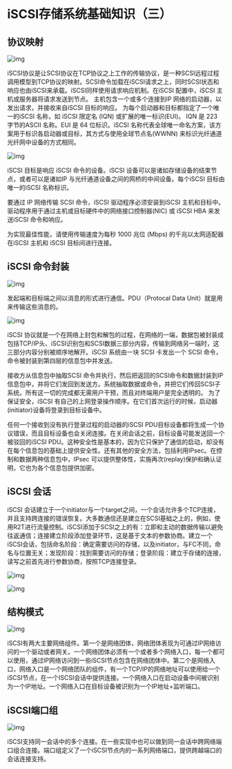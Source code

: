 # iSCSI存储系统基础知识（三）

## 协议映射

![img](pics/2.6.3.1.jpeg)

iSCSI协议是让SCSI协议在TCP协议之上工作的传输协议，是一种SCSI远程过程调用模型到TCP协议的映射。SCSI命令加载在iSCSI请求之上，同时SCSI状态和响应也由iSCSI来承载。iSCSI同样使用请求响应机制。在iSCSI 配置中，iSCSI 主机或服务器将请求发送到节点。 主机包含一个或多个连接到IP 网络的启动器，以发出请求，并接收来自iSCSI 目标的响应。 为每个启动器和目标都指定了一个唯一的iSCSI 名称，如 iSCSI 限定名 (IQN) 或扩展的唯一标识(EUI)。 IQN 是 223 字节的ASCII 名称。EUI 是 64 位标识。iSCSI 名称代表全球唯一命名方案，该方案用于标识各启动器或目标，其方式与使用全球节点名(WWNN) 来标识光纤通道光纤网中设备的方式相同。

![img](pics/2.6.3.2.jpeg)

iSCSI 目标是响应 iSCSI 命令的设备。iSCSI 设备可以是诸如存储设备的结束节点，或者可以是诸如IP 与光纤通道设备之间的网桥的中间设备。每个iSCSI 目标由唯一的iSCSI 名称标识。

要通过 IP 网络传输 SCSI 命令，iSCSI 驱动程序必须安装到iSCSI 主机和目标中。驱动程序用于通过主机或目标硬件中的网络接口控制器(NIC) 或 iSCSI HBA 来发送iSCSI 命令和响应。

为实现最佳性能，请使用传输速度为每秒 1000 兆位 (Mbps) 的千兆以太网适配器在iSCSI 主机和 iSCSI 目标间进行连接。

## iSCSI 命令封装

![img](pics/2.6.3.3.jpeg)

发起端和目标端之间以消息的形式进行通信。PDU（Protocal Data Unit）就是用来传输这些消息的。

![img](pics/2.6.3.4.jpeg)

iSCSI 协议就是一个在网络上封包和解包的过程，在网络的一端，数据包被封装成包括TCP/IP头、iSCSI识别包和SCSI数据三部分内容，传输到网络另一端时，这三部分内容分别被顺序地解开。iSCSI 系统由一块 SCSI 卡发出一个 SCSI 命令，命令被封装到第四层的信息包中并发送。

接收方从信息包中抽取SCSI 命令并执行，然后把返回的SCSI命令和数据封装到IP信息包中，并将它们发回到发送方。系统抽取数据或命令，并把它们传回SCSI子系统。所有这一切的完成都无需用户干预，而且对终端用户是完全透明的。 为了保证安全，iSCSI 有自己的上网登录操作顺序。在它们首次运行的时候，启动器(initiator)设备将登录到目标设备中。

任何一个接收到没有执行登录过程的启动器的iSCSI PDU目标设备都将生成一个协议错误，而且目标设备也会关闭连接。在关闭会话之前，目标设备可能发送回一个被驳回的iSCSI PDU。这种安全性是基本的，因为它只保护了通信的启动，却没有在每个信息包的基础上提供安全性。还有其他的安全方法，包括利用IPsec。在控制和数据两种信息包中，IPsec 可以提供整体性，实施再次(replay)保护和确认证明，它也为各个信息包提供加密。

## iSCSI 会话

iSCSI 会话建立于一个initiator与一个target之间，一个会话允许多个TCP连接，并且支持跨连接的错误恢复。大多数通信还是建立在SCSI基础之上的，例如，使用R2T进行流量控制。iSCSI添加于SCSI之上的有：立即和主动的数据传输以避免往返通信；连接建立阶段添加登录环节，这是基于文本的参数协商。建立一个iSCSI会话，包括命名阶段：确定需要访问的存储，以及initiator，与FC不同，命名与位置无关；发现阶段：找到需要访问的存储；登录阶段：建立于存储的连接，读写之前首先进行参数协商，按照TCP连接登录。

![img](pics/2.6.3.5.jpeg)

![img](pics/2.6.3.6.jpeg)

## 结构模式

![img](pics/2.6.3.7.jpeg)

iSCSI有两大主要网络组件。第一个是网络团体，网络团体表现为可通过IP网络访问的一个驱动或者网关。一个网络团体必须有一个或者多个网络入口，每一个都可以使用，通过IP网络访问到一些iSCSI节点包含在网络团体中。第二个是网络入口，网络入口是一个网络团队的组件，有一个TCP/IP的网络地址可以使用给一个iSCSI节点，在一个ISCSI会话中提供连接。一个网络入口在启动设备中间被识别为一个IP地址。一个网络入口在目标设备被识别为一个IP地址+监听端口。

## iSCSI端口组

![img](pics/2.6.3.8.jpeg)

iSCSI支持同一会话中的多个连接。在一些实现中也可以做到同一会话中跨网络端口组合连接。端口组定义了一个iSCSI节点内的一系列网络端口，提供跨越端口的会话连接支持。